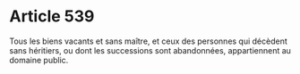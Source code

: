 # Article 539

Tous les biens vacants et sans maître, et ceux des personnes qui décèdent sans héritiers, ou dont les successions sont abandonnées, appartiennent au domaine public.
